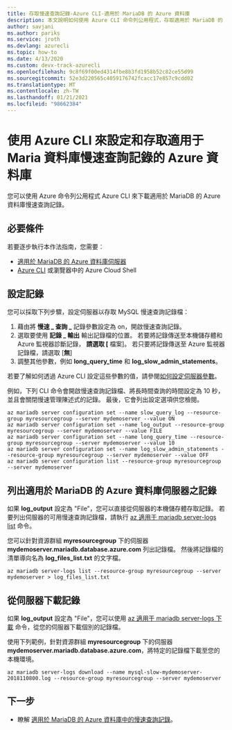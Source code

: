 ```yaml
---
title: 存取慢速查詢記錄-Azure CLI-適用於 MariaDB 的 Azure 資料庫
description: 本文說明如何使用 Azure CLI 命令列公用程式，存取適用於 MariaDB 的 Azure 資料庫中的慢速記錄。
author: savjani
ms.author: pariks
ms.service: jroth
ms.devlang: azurecli
ms.topic: how-to
ms.date: 4/13/2020
ms.custom: devx-track-azurecli
ms.openlocfilehash: 9c8f69f00ed4314fbe8b3fd1958b52c82ce55d99
ms.sourcegitcommit: 52e3d220565c4059176742fcacc17e857c9cdd02
ms.translationtype: MT
ms.contentlocale: zh-TW
ms.lasthandoff: 01/21/2021
ms.locfileid: "98662384"
---
```

# <a name="configure-and-access-azure-database-for-maria-db-slow-query-logs-by-using-azure-cli"></a>使用 Azure CLI 來設定和存取適用于 Maria 資料庫慢速查詢記錄的 Azure 資料庫

您可以使用 Azure 命令列公用程式 Azure CLI 來下載適用於 MariaDB 的 Azure 資料庫慢速查詢記錄。

## <a name="prerequisites"></a>必要條件
若要逐步執行本作法指南，您需要︰
- [適用於 MariaDB 的 Azure 資料庫伺服器](quickstart-create-mariadb-server-database-using-azure-cli.md)
- [Azure CLI](/cli/azure/install-azure-cli) 或瀏覽器中的 Azure Cloud Shell

## <a name="configure-logging"></a>設定記錄
您可以採取下列步驟，設定伺服器以存取 MySQL 慢速查詢記錄檔：
1. 藉由將 **慢速 \_ 查詢 \_** 記錄參數設定為 on，開啟慢速查詢記錄。
2. 選取要使用 **記錄 \_ 輸出** 輸出記錄檔的位置。 若要將記錄傳送至本機儲存體和 Azure 監視器診斷記錄， **請選取 [** 檔案]。 若只要將記錄傳送至 Azure 監視器記錄檔，請選取 [**無**]
3. 調整其他參數，例如 **long\_query\_time** 和 **log\_slow\_admin\_statements**。

若要了解如何透過 Azure CLI 設定這些參數的值，請參閱[如何設定伺服器參數](howto-configure-server-parameters-cli.md)。

例如，下列 CLI 命令會開啟慢速查詢記錄檔、將長時間查詢的時間設定為 10 秒，並且會關閉慢速管理陳述式的記錄。 最後，它會列出設定選項供您檢閱。
```azurecli-interactive
az mariadb server configuration set --name slow_query_log --resource-group myresourcegroup --server mydemoserver --value ON
az mariadb server configuration set --name log_output --resource-group myresourcegroup --server mydemoserver --value FILE
az mariadb server configuration set --name long_query_time --resource-group myresourcegroup --server mydemoserver --value 10
az mariadb server configuration set --name log_slow_admin_statements --resource-group myresourcegroup --server mydemoserver --value OFF
az mariadb server configuration list --resource-group myresourcegroup --server mydemoserver
```

## <a name="list-logs-for-azure-database-for-mariadb-server"></a>列出適用於 MariaDB 的 Azure 資料庫伺服器之記錄
如果 **log_output** 設定為 "File"，您可以直接從伺服器的本機儲存體存取記錄。 若要列出伺服器的可用慢速查詢記錄檔，請執行 [az 適用于 mariadb server-logs list](/cli/azure/mariadb/server-logs#az-mariadb-server-logs-list) 命令。

您可以針對資源群組 **myresourcegroup** 下的伺服器 **mydemoserver.mariadb.database.azure.com** 列出記錄檔。 然後將記錄檔的清單導向名為 **log\_files\_list.txt** 的文字檔。
```azurecli-interactive
az mariadb server-logs list --resource-group myresourcegroup --server mydemoserver > log_files_list.txt
```
## <a name="download-logs-from-the-server"></a>從伺服器下載記錄
如果 **log_output** 設定為 "File"，您可以使用 [az 適用于 mariadb server-logs 下載](/cli/azure/mariadb/server-logs#az-mariadb-server-logs-download) 命令，從您的伺服器下載個別的記錄檔。

使用下列範例，針對資源群組 **myresourcegroup** 下的伺服器 **mydemoserver.mariadb.database.azure.com**，將特定的記錄檔下載至您的本機環境。
```azurecli-interactive
az mariadb server-logs download --name mysql-slow-mydemoserver-2018110800.log --resource-group myresourcegroup --server mydemoserver
```

## <a name="next-steps"></a>下一步
- 瞭解 [適用於 MariaDB 的 Azure 資料庫中的慢速查詢記錄](concepts-server-logs.md)。
